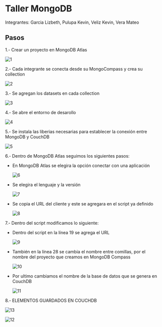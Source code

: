 # Taller MongoDB
Integrantes: Garcia Lizbeth, Pulupa Kevin, Veliz Kevin, Vera Mateo

## Pasos
1.- Crear un proyecto en MongoDB Atlas

![1](https://user-images.githubusercontent.com/65980001/126688031-4eb6639d-a404-4713-80ec-181876500125.png)

2.- Cada integrante se conecta desde su MongoCompass y crea su collection

![2](https://user-images.githubusercontent.com/65980001/126693717-3bcf139e-9dbd-4580-bbd7-2d54c7e8e1e3.png)

3.- Se agregan los datasets en cada collection

![3](https://user-images.githubusercontent.com/65980001/126694178-f18183c4-0915-449c-a677-1c552faf27fa.png)

4.- Se abre el entorno de desarollo

![4](https://user-images.githubusercontent.com/65980001/126694281-a5d67b87-c3c1-4064-8c3f-8772c1bba21c.png)

5.- Se instala las liberias necesarias para establecer la conexión entre MongoDB y CouchDB

![5](https://user-images.githubusercontent.com/65980001/126694472-09db9cb8-8c72-4a59-a6fb-afaeb402f52d.png)

6.- Dentro de MongoDB Atlas seguimos los siguientes pasos:

  * En MongoDB Atlas se elegira la opción conectar con una aplicación
  
    ![6](https://user-images.githubusercontent.com/65980001/126694666-befa8e4d-0f88-416f-9ec9-45585aeef919.png)
  
  * Se elegira el lenguaje y la versión
  
    ![7](https://user-images.githubusercontent.com/65980001/126694791-28fa2a3f-e077-476e-944f-4bdbef106b3f.png)
  
  * Se copia el URL del cliente y este se agregara en el script ya definido
  
    ![8](https://user-images.githubusercontent.com/65980001/126694926-031e2589-1815-4377-9264-98857d871de9.png)
  
 7.- Dentro del script modificamos lo siguiente:
 
  * Dentro del script en la línea 19 se agrega el URL
  
    ![9](https://user-images.githubusercontent.com/65980001/126695354-494fd478-e86d-46a2-8012-0075093ba754.png)
  
  * También en la línea 28 se cambia el nombre entre comillas, por el nombre del proyecto que creamos en MongoDB Compass
  
    ![10](https://user-images.githubusercontent.com/65980001/126695427-2f949321-0608-4700-8774-7cc1a38273cc.png)
  
  * Por ultimo cambiamos el nombre de la base de datos que se genera en CouchDB
  
    ![11](https://user-images.githubusercontent.com/65980001/126695572-0943be1f-a6c6-47e0-b509-b046dd4fe377.png)
    
  8.- ELEMENTOS GUARDADOS EN COUCHDB
  
  ![13](https://user-images.githubusercontent.com/65980001/126702564-975d9b78-3acb-4a98-bf56-4892f92da0b8.png)
  
  ![12](https://user-images.githubusercontent.com/65980001/126702428-258e9cb1-7c02-4677-bd2c-7fb1304e1e25.png)
 
